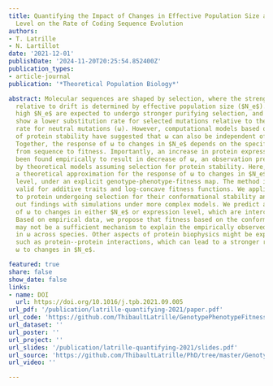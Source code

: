 ```yaml
---
title: Quantifying the Impact of Changes in Effective Population Size and Expression
  Level on the Rate of Coding Sequence Evolution
authors:
- T. Latrille
- N. Lartillot
date: '2021-12-01'
publishDate: '2024-11-20T20:25:54.852400Z'
publication_types:
- article-journal
publication: '*Theoretical Population Biology*'

abstract: Molecular sequences are shaped by selection, where the strength of selection
  relative to drift is determined by effective population size ($N_e$). Populations with
  high $N_e$ are expected to undergo stronger purifying selection, and consequently to
  show a lower substitution rate for selected mutations relative to the substitution
  rate for neutral mutations (ω). However, computational models based on biophysics
  of protein stability have suggested that ω can also be independent of $N_e$.
  Together, the response of ω to changes in $N_e$ depends on the specific mapping
  from sequence to fitness. Importantly, an increase in protein expression level has
  been found empirically to result in decrease of ω, an observation predicted
  by theoretical models assuming selection for protein stability. Here, we derive
  a theoretical approximation for the response of ω to changes in $N_e$ and expression
  level, under an explicit genotype-phenotype-fitness map. The method is generally
  valid for additive traits and log-concave fitness functions. We applied these results
  to protein undergoing selection for their conformational stability and corroborate
  out findings with simulations under more complex models. We predict a weak response
  of ω to changes in either $N_e$ or expression level, which are interchangeable.
  Based on empirical data, we propose that fitness based on the conformational stability
  may not be a sufficient mechanism to explain the empirically observed variation
  in ω across species. Other aspects of protein biophysics might be explored,
  such as protein--protein interactions, which can lead to a stronger response of
  ω to changes in $N_e$.

featured: true
share: false
show_date: false
links:
- name: DOI
  url: https://doi.org/10.1016/j.tpb.2021.09.005
url_pdf: '/publication/latrille-quantifying-2021/paper.pdf'
url_code: 'https://github.com/ThibaultLatrille/GenotypePhenotypeFitness'
url_dataset: ''
url_poster: ''
url_project: ''
url_slides: '/publication/latrille-quantifying-2021/slides.pdf'
url_source: 'https://github.com/ThibaultLatrille/PhD/tree/master/GenotypePhenotypeFitness'
url_video: ''

---
```

